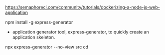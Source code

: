 https://semaphoreci.com/community/tutorials/dockerizing-a-node-js-web-application

npm install -g express-generator
- application generator tool, express-generator, to quickly create an application skeleton.

npx express-generator --no-view src
cd

